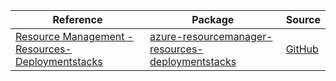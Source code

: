 | Reference | Package | Source |
|---|---|---|
|[Resource Management - Resources-Deploymentstacks](resourcemanager-resources-deploymentstacks-readme.md)|[azure-resourcemanager-resources-deploymentstacks](https://repo1.maven.org/maven2/com/azure/resourcemanager/azure-resourcemanager-resources-deploymentstacks)|[GitHub](https://github.com/Azure/azure-sdk-for-java/blob/main/sdk/resources/azure-resourcemanager-resources-deploymentstacks)|
